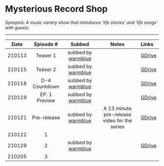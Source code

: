 # Mysterious Record Shop

_Synopsis: A music variety show that introduces 'life stories' and 'life songs' with guests._
___

|  Date  |  Episode \#   |              Subbed               |                    Notes                     | Links                                                                        |
|:------:|:-------------:|:---------------------------------:|:--------------------------------------------:|:-----------------------------------------------------------------------------|
| 210113 |   Teaser 1    | subbed by [warmblue][warmblue_tw] |                                              | [GDrive](https://drive.google.com/file/d/1MLXjaknX6nMNjGDfghilZuwlAsZSGrHz/) |
| 210115 |   Teaser 2    | subbed by [warmblue][warmblue_tw] |                                              | [GDrive](https://drive.google.com/file/d/1YAvGvpkGARzi5G-PXEhMSy-_Blyh5oml/) |
| 210118 | D-4 Countdown | subbed by [warmblue][warmblue_tw] |                                              | [GDrive](https://drive.google.com/file/d/1RVvhSkNS4ueebXqcUJsVwd1Dd_4AdmX4/) |
| 210119 | EP. 1 Preview | subbed by [warmblue][warmblue_tw] |                                              | [GDrive](https://drive.google.com/file/d/1IhyJlPFdKsyrRr2hQJdpGgW0ra5KWMLi/) |
| 210121 |  Pre-release  | subbed by [warmblue][warmblue_tw] | A 13 minute pre-release video for the series | [GDrive](https://drive.google.com/file/d/1oIO5FHw8Ij3v1jICxaJL_oTuLj0QvS6i/) |
| 210122 |       1       |                                   |                                              |                                                                              |
| 210129 |       2       | subbed by [warmblue][warmblue_tw] |                                              | [GDrive](https://drive.google.com/file/d/1NL3YM2K1ba_LakpXr_ERaGVYt6tHs1ns/) |
| 210205 |       3       |                                   |                                              |                                                                              |

[warmblue_tw]:https://www.twitter.com/warmblue0221/